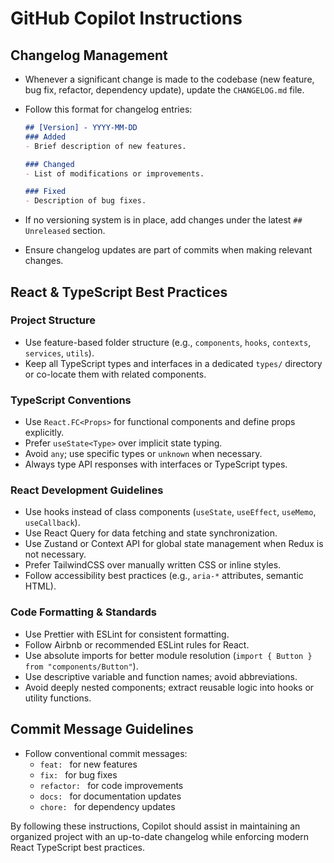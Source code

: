 # GitHub Copilot Instructions

## Changelog Management
- Whenever a significant change is made to the codebase (new feature, bug fix, refactor, dependency update), update the `CHANGELOG.md` file.
- Follow this format for changelog entries:
  
  ```md
  ## [Version] - YYYY-MM-DD
  ### Added
  - Brief description of new features.
  
  ### Changed
  - List of modifications or improvements.
  
  ### Fixed
  - Description of bug fixes.
  ```
- If no versioning system is in place, add changes under the latest `## Unreleased` section.
- Ensure changelog updates are part of commits when making relevant changes.

## React & TypeScript Best Practices

### Project Structure
- Use feature-based folder structure (e.g., `components`, `hooks`, `contexts`, `services`, `utils`).
- Keep all TypeScript types and interfaces in a dedicated `types/` directory or co-locate them with related components.

### TypeScript Conventions
- Use `React.FC<Props>` for functional components and define props explicitly.
- Prefer `useState<Type>` over implicit state typing.
- Avoid `any`; use specific types or `unknown` when necessary.
- Always type API responses with interfaces or TypeScript types.

### React Development Guidelines
- Use hooks instead of class components (`useState`, `useEffect`, `useMemo`, `useCallback`).
- Use React Query for data fetching and state synchronization.
- Use Zustand or Context API for global state management when Redux is not necessary.
- Prefer TailwindCSS over manually written CSS or inline styles.
- Follow accessibility best practices (e.g., `aria-*` attributes, semantic HTML).

### Code Formatting & Standards
- Use Prettier with ESLint for consistent formatting.
- Follow Airbnb or recommended ESLint rules for React.
- Use absolute imports for better module resolution (`import { Button } from "components/Button"`).
- Use descriptive variable and function names; avoid abbreviations.
- Avoid deeply nested components; extract reusable logic into hooks or utility functions.

## Commit Message Guidelines
- Follow conventional commit messages:
  - `feat: ` for new features
  - `fix: ` for bug fixes
  - `refactor: ` for code improvements
  - `docs: ` for documentation updates
  - `chore: ` for dependency updates

By following these instructions, Copilot should assist in maintaining an organized project with an up-to-date changelog while enforcing modern React TypeScript best practices.
